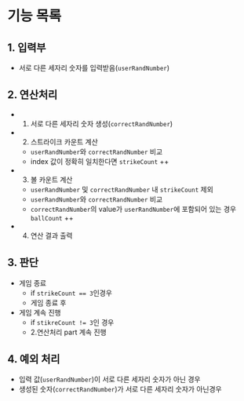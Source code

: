 # 기능 목록
## 1. 입력부
- 서로 다른 세자리 숫자를 입력받음(`userRandNumber`)

## 2. 연산처리
- 1. 서로 다른 세자리 숫자 생성(`correctRandNumber`)
- 2. 스트라이크 카운트 계산 
  - `userRandNumber`와 `correctRandNumber` 비교
  - index 값이 정확히 일치한다면 `strikeCount` ++
- 3. 볼 카운트 계산
  - `userRandNumber` 및 `correctRandNumber` 내 `strikeCount` 제외
  - `userRandNumber`와 `correctRandNumber` 비교
  - `correctRandNumber`의 value가 `userRandNumber`에 포함되어 있는 경우 `ballCount` ++
- 4. 연산 결과 출력

## 3. 판단
- 게임 종료
  - if `strikeCount == 3`인경우
  - 게임 종료 후 
- 게임 계속 진행
  - if `stikreCount != 3`인 경우
  - 2.연산처리 part 계속 진행

## 4. 예외 처리
- 입력 값(`userRandNumber`)이 서로 다른 세자리 숫자가 아닌 경우
- 생성된 숫자(`correctRandNumber`)가 서로 다른 세자리 숫자가 아닌경우